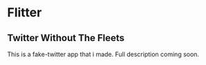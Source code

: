 # Flitter
## Twitter Without The Fleets

This is a fake-twitter app that i made. 
Full description coming soon. 
